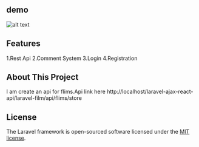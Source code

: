 ## demo 
![alt text](https://github.com/[ahmediqu]/[Chatleads-Laravel-PHP-Challange-]/blob/[master]/details.png?raw=true)


## Features
1.Rest Api
2.Comment System
3.Login
4.Registration


## About This Project
I am create an api for flims.Api link here
http://localhost/laravel-ajax-react-api/laravel-film/api/flims/store
## License

The Laravel framework is open-sourced software licensed under the [MIT license](https://opensource.org/licenses/MIT).
